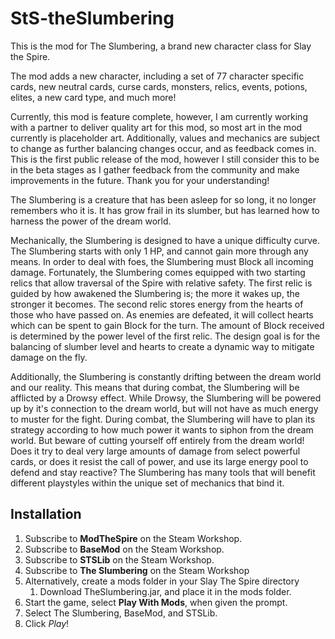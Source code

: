 # StS-theSlumbering

This is the mod for The Slumbering, a brand new character class for Slay the Spire.

The mod adds a new character, including a set of 77 character specific cards, new neutral cards, curse cards, monsters, relics, events, potions, elites, a new card type, and much more!

Currently, this mod is feature complete, however, I am currently working with a partner to deliver quality art for this mod, so most art in the mod currently is placeholder art. Additionally, values and mechanics are subject to change as further balancing changes occur, and as feedback comes in. This is the first public release of the mod, however I still consider this to be in the beta stages as I gather feedback from the community and make improvements in the future. Thank you for your understanding!

The Slumbering is a creature that has been asleep for so long, it no longer remembers who it is. It has grow frail in its slumber, but has learned how to harness the power of the dream world.

Mechanically, the Slumbering is designed to have a unique difficulty curve. The Slumbering starts with only 1 HP, and cannot gain more through any means. In order to deal with foes, the Slumbering must Block all incoming damage. Fortunately, the Slumbering comes equipped with two starting relics that allow traversal of the Spire with relative safety. The first relic is guided by how awakened the Slumbering is; the more it wakes up, the stronger it becomes. The second relic stores energy from the hearts of those who have passed on. As enemies are defeated, it will collect hearts which can be spent to gain Block for the turn. The amount of Block received is determined by the power level of the first relic. The design goal is for the balancing of slumber level and hearts to create a dynamic way to mitigate damage on the fly.

Additionally, the Slumbering is constantly drifting between the dream world and our reality. This means that during combat, the Slumbering will be afflicted by a Drowsy effect. While Drowsy, the Slumbering will be powered up by it's connection to the dream world, but will not have as much energy to muster for the fight. During combat, the Slumbering will have to plan its strategy according to how much power it wants to siphon from the dream world. But beware of cutting yourself off entirely from the dream world!
Does it try to deal very large amounts of damage from select powerful cards, or does it resist the call of power, and use its large energy pool to defend and stay reactive? The Slumbering has many tools that will benefit different playstyles within the unique set of mechanics that bind it.

## Installation
1. Subscribe to **ModTheSpire** on the Steam Workshop.
2. Subscribe to **BaseMod** on the Steam Workshop.
3. Subscribe to **STSLib** on the Steam Workshop.
4. Subscribe to **The Slumbering** on the Steam Workshop
3. Alternatively, create a mods folder in your Slay The Spire directory
      1. Download TheSlumbering.jar, and place it in the mods folder.
5. Start the game, select **Play With Mods**, when given the prompt.
5. Select The Slumbering, BaseMod, and STSLib.
6. Click *Play*!
